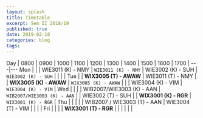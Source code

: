```yaml
---
layout: splash
title: Timetable
excerpt: Sem II 2018/19
published: true
date: 2019-02-10
categories: blog
tags: 
---
```


Day | 0800 | 0900 | 1000 | 1100 | 1200 | 1300 | 1400 | 1500 | 1600 | 1700 |
---|---
Mon |  |  | WIE3011 (K) - NMY | `WIE3011 (K) - NMY` | WIE3002 (K) - SUH | `WIE3002 (K) - SUH` |  |  |  |
Tue |  | **WIX3005 (T) - AWAW** | WIE3011 (T) - NMY |  | **WIX3005 (K) - AWAW** | `WIX3005 (K) - AWAW` |  |  | WIE3004 (K) - VIM | `WIE3004 (K) - VIM` |
Wed |  |  |  | WIB2007/WIE3003 (K) - AAN | `WIB2007/WIE3003 (K) - AAN` |  | WIE3002 (T) - SUH |  | **WIX3001 (K) - RGR** | `WIX3001 (K) - RGR` |
Thu |  |  |  |  | WIB2007 / WIE3003 (T) - AAN | WIE3004 (T) - VIM |  |  |  |
Fri |  |  |  | **WIX3001 (T) - RGR** |  |  |  |  |  |